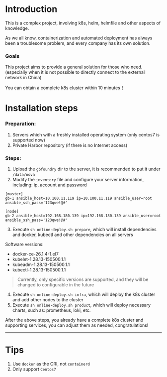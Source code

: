 # Introduction
This is a complex project, involving k8s, helm, helmfile and other aspects of knowledge.

As we all know, containerization and automated deployment has always been a troublesome problem, and every company has its own solution.
 
### Goals
This project aims to provide a general solution for those who need.
(especially when it is not possible to directly connect to the external network in China)

You can obtain a complete k8s cluster within 10 minutes！

# Installation steps

### Preparation:

1. Servers which with a freshly installed operating system (only centos7 is supported now)
2. Private Harbor repository (if there is no Internet access)
 
### Steps:
1. Upload the `gbfoundry` dir to the server, it is recommended to put it under `/data/nova`
2. Modify the `inventory` file and configure your server information, including: ip, account and password
```
[master]
gb-1 ansible_host=10.100.11.119 ip=10.100.11.119 ansible_user=root ansible_ssh_pass='123qwe!@#'

[node]
gb-2 ansible_host=192.168.180.139 ip=192.168.180.139 ansible_user=root ansible_ssh_pass='123qwe!@#'
```
3. Execute `sh online-deploy.sh prepare`, which will install dependencies and docker, kubectl and other dependencies on all servers

Software versions:
- docker-ce-26.1.4-1.el7
- kubelet-1.28.13-150500.1.1
- kubeadm-1.28.13-150500.1.1 
- kubectl-1.28.13-150500.1.1

> Currently, only specific versions are supported, and they will be changed to configurable in the future

4. Execute `sh online-deploy.sh infra`, which will deploy the k8s cluster and add other nodes to the cluster
5. Execute `sh online-deploy.sh product`, which will deploy necessary charts, such as: prometheus, loki, etc.

After the above steps, you already have a complete k8s cluster and supporting services, you can adjust them as needed, congratulations!

---
# Tips
1. Use `docker` as the CRI, not `containerd`
2. Only support `Centos7`